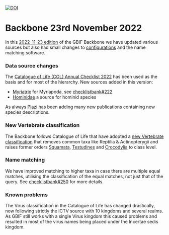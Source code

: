 
[![DOI](https://zenodo.org/badge/DOI/10.15468/56cv-7w97.svg)](https://doi.org/10.15468/56cv-7w97)

# Backbone 23rd November 2022

In this [2022-11-23 edition](https://hosted-datasets.gbif.org/datasets/backbone/2022-11-23/) of the GBIF Backbone
we have updated various sources but also had small changes to [configurations](https://hosted-datasets.gbif.org/datasets/backbone/2022-11-23/config.yaml) 
and the name matching software.


### Data source changes
The [Catalogue of Life (COL) Annual Checklist 2022](https://doi.org/10.48580/dfq8) has been used as the basis and for most of the hierarchy.
New sources added in this version:

 - [Myriatrix](https://www.gbif.org/dataset/994e75fa-b187-4b07-a30e-665f4acbe394) for Myriapoda, see [checklistbank#222](https://github.com/gbif/checklistbank/issues/222)
 - [Hominidae](https://www.gbif.org/dataset/7be186c4-5572-44e6-9f11-69ddbfd95078) a source for hominid species
 
As always [Plazi](https://www.gbif.org/publisher/7ce8aef0-9e92-11dc-8738-b8a03c50a862) has been adding many new publications containing new species descriptions.


### New Vertebrate classification
The Backbone follows Catalogue of Life that have adopted a [new Vertebrate classification](https://github.com/CatalogueOfLife/testing/issues/186) that removes common taxa like Reptilia & Actinopterygii and raises former orders [Squamata](https://www.catalogueoflife.org/data/taxon/45C), [Testudines](https://www.catalogueoflife.org/data/taxon/477) and [Crocodylia](https://www.catalogueoflife.org/data/taxon/329) to class level.

### Name matching
We have improved matching to higher taxa in case there are multiple equal matches, 
utilising the classification of the equal matches, not just that of the query. 
See [checklistbank#250](https://github.com/gbif/checklistbank/issues/250) for more details.

### Known problems
The Virus classification in the Catalogue of Life has changed drastically, now following strictly the ICTV source with 10 kingdoms and several realms.
As GBIF still works with a single Virus kingdom this caused problems and resulted in most of the virus names being placed under the Incertae sedis kingdom.

